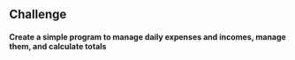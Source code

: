 ## Challenge

#### Create a simple program to manage daily expenses and incomes, manage them, and calculate totals
